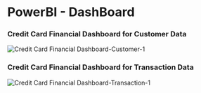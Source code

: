 # PowerBI - DashBoard

### Credit Card Financial Dashboard for Customer Data

![Credit Card Financial Dashboard-Customer-1](https://github.com/user-attachments/assets/ca85a3c0-f01a-427a-ae4e-14c3c3ec3cc2)

### Credit Card Financial Dashboard for Transaction Data

![Credit Card Financial Dashboard-Transaction-1](https://github.com/user-attachments/assets/e701f9e3-0107-4d5f-92bb-3ac7fcb523df)
